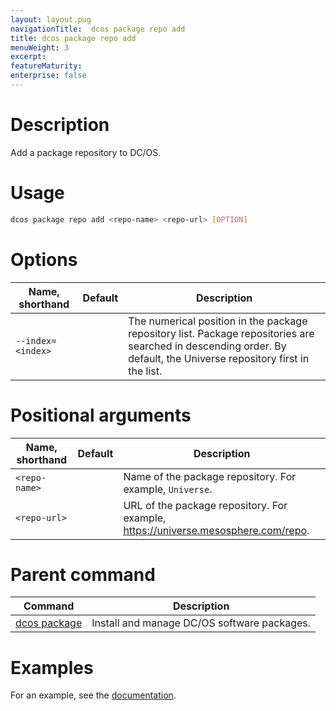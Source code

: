 ```yaml
---
layout: layout.pug
navigationTitle:  dcos package repo add
title: dcos package repo add
menuWeight: 3
excerpt:
featureMaturity:
enterprise: false
---
```


<!-- This source repo for this topic is https://github.com/dcos/dcos-docs -->


# Description
Add a package repository to DC/OS.

# Usage

```bash
dcos package repo add <repo-name> <repo-url> [OPTION]
```

# Options

| Name, shorthand | Default | Description |
|---------|-------------|-------------|
| `--index=<index>`   |             | The numerical position in the package repository list. Package repositories are searched in descending order. By default, the Universe repository first in the list. |

# Positional arguments

| Name, shorthand | Default | Description |
|---------|-------------|-------------|
| `<repo-name>`   |             |  Name of the package repository. For example, `Universe`. |
| `<repo-url>`   |             |  URL of the package repository. For example, https://universe.mesosphere.com/repo. |
        
# Parent command

| Command | Description |
|---------|-------------|
| [dcos package](/docs/1.10/cli/command-reference/dcos-package/)   | Install and manage DC/OS software packages. |

# Examples

For an example, see the [documentation](/docs/1.10/administering-clusters/repo/).
